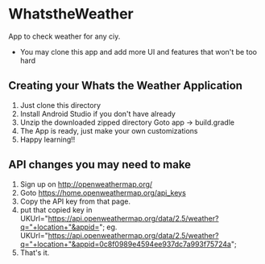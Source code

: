 # WhatstheWeather
App to check weather for any ciy.
* You may clone this app and add more UI and features that won't be too hard 

## Creating your Whats the Weather Application
1. Just clone this directory
2. Install Android Studio if you don't have already
3. Unzip the downloaded zipped directory Goto app -> build.gradle
4. The App is ready, just make your own customizations
5. Happy learning!!

## API changes you may need to make
1. Sign up on http://openweathermap.org/
2. Goto https://home.openweathermap.org/api_keys
3. Copy the API key from that page.
4. put that copied key in UKUrl="https://api.openweathermap.org/data/2.5/weather?q="+location+"&appid=<YOURAPIKEY>";
      eg.  UKUrl="https://api.openweathermap.org/data/2.5/weather?q="+location+"&appid=0c8f0989e4594ee937dc7a993f75724a";
5. That's it.
